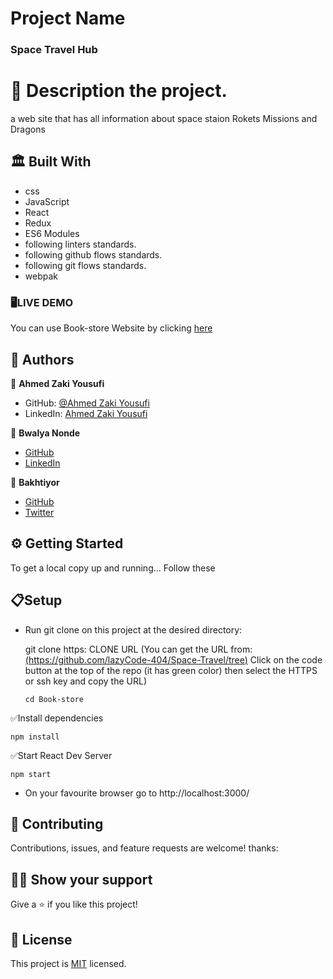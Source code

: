# Project Name
### Space Travel Hub

# 📜 Description the project.
a web site that has all information about space staion Rokets Missions and Dragons  

## 🏛 Built With
- css
- JavaScript
- React
- Redux
- ES6 Modules
- following linters standards.
- following github flows standards.
- following git flows standards.
- webpak

### 🖥️LIVE DEMO
You can use Book-store Website by clicking [here]()

## 📑 Authors
👤 **Ahmed Zaki Yousufi**
- GitHub: [@Ahmed Zaki Yousufi](https://github.com/zakiyousufi)
- LinkedIn: [Ahmed Zaki Yousufi](https://www.linkedin.com/in/ahmadzaki-yousufi-055214217/)

👤 **Bwalya Nonde**
- [GitHub](https://github.com/lazyCode-404)
- [LinkedIn](https://www.linkedin.com/in/bwalya-nonde-5865601a9/)

👤 **Bakhtiyor**
- [GitHub](https://github.com/username-forGithub)
- [Twitter](#)

## ⚙ Getting Started
To get a local copy up and running... 
Follow these 

  ## 📋Setup
- Run git clone on this project at the desired directory:

  git clone https: CLONE URL (You can get the URL from: [(https://github.com/lazyCode-404/Space-Travel/tree)](https://github.com/lazyCode-404/Space-Travel/tree/development) Click on the code button at the top of the repo (it has green color) then select the HTTPS or ssh key and copy the URL)
  ```
  cd Book-store
  ```
✅Install dependencies

  ```
  npm install
  ```

✅Start React Dev Server
  ```
  npm start
  ```
- On your favourite browser go to http://localhost:3000/

## 🤝 Contributing
Contributions, issues, and feature requests are welcome!
thanks:

## 🙏🏻 Show your support
Give a ⭐️ if you like this project!

## 📝 License
This project is [MIT](./MIT.md) licensed.
